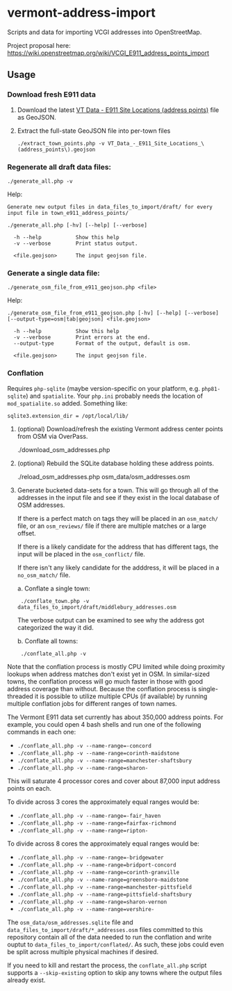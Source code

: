 # vermont-address-import

Scripts and data for importing VCGI addresses into OpenStreetMap.

Project proposal here: https://wiki.openstreetmap.org/wiki/VCGI_E911_address_points_import

## Usage

### Download fresh E911 data
1. Download the latest [VT Data - E911 Site Locations (address points)](https://geodata.vermont.gov/datasets/VCGI::vt-data-e911-site-locations-address-points-1/about) file as GeoJSON.

2. Extract the full-state GeoJSON file into per-town files
   ```
   ./extract_town_points.php -v VT_Data_-_E911_Site_Locations_\(address_points\).geojson
   ```

### Regenerate all draft data files:
```
./generate_all.php -v
```

Help:
```
Generate new output files in data_files_to_import/draft/ for every
input file in town_e911_address_points/

./generate_all.php [-hv] [--help] [--verbose]

  -h --help           Show this help
  -v --verbose        Print status output.

  <file.geojson>      The input geojson file.

```

### Generate a single data file:
```
./generate_osm_file_from_e911_geojson.php <file>
```

Help:
```
./generate_osm_file_from_e911_geojson.php [-hv] [--help] [--verbose] [--output-type=osm|tab|geojson] <file.geojson>

  -h --help           Show this help
  -v --verbose        Print errors at the end.
  --output-type       Format of the output, default is osm.

  <file.geojson>      The input geojson file.
```


### Conflation

Requires `php-sqlite` (maybe version-specific on your platform, e.g. `php81-sqlite`) and `spatialite`.
Your `php.ini` probably needs the location of `mod_spatialite.so` added. Something like:

    sqlite3.extension_dir = /opt/local/lib/

1. (optional) Download/refresh the existing Vermont address center points from OSM via OverPass.

    ./download_osm_addresses.php

2. (optional) Rebuild the SQLite database holding these address points.

    ./reload_osm_addresses.php osm_data/osm_addresses.osm

3. Generate bucketed data-sets for a town. This will go through all of the
   addresses in the input file and see if they exist in the local database of OSM
   addresses.

   If there is a perfect match on tags they will be placed in an `osm_match/`
   file, or an `osm_reviews/` file if there are multiple matches or a large offset.

   If there is a likely candidate for the address that has different tags, the
   input will be placed in the `osm_conflict/` file.

   If there isn't any likely candidate for the adddress, it will be placed in a
   `no_osm_match/` file.

   a. Conflate a single town:

        ./conflate_town.php -v data_files_to_import/draft/middlebury_addresses.osm

      The verbose output can be examined to see why the address got categorized the
      way it did.

   b. Conflate all towns:

        ./conflate_all.php -v

Note that the conflation process is mostly CPU limited while doing proximity
lookups when address matches don't exist yet in OSM. In similar-sized towns, the
conflation process will go much faster in those with good address coverage than
without. Because the conflation process is single-threaded it is possible to
utilize multiple CPUs (if available) by running multiple conflation jobs for
different ranges of town names.

The Vermont E911 data set currently has about 350,000 address points.
For example, you could open 4 bash shells and run one of the following commands
in each one:

- `./conflate_all.php -v --name-range=-concord`
- `./conflate_all.php -v --name-range=corinth-maidstone`
- `./conflate_all.php -v --name-range=manchester-shaftsbury`
- `./conflate_all.php -v --name-range=sharon-`

This will saturate 4 processor cores and cover about 87,000 input address points
on each.

To divide across 3 cores the approximately equal ranges would be:
- `./conflate_all.php -v --name-range=-fair_haven`
- `./conflate_all.php -v --name-range=fairfax-richmond`
- `./conflate_all.php -v --name-range=ripton-`

To divide across 8 cores the approximately equal ranges would be:
- `./conflate_all.php -v --name-range=-bridgewater`
- `./conflate_all.php -v --name-range=bridport-concord`
- `./conflate_all.php -v --name-range=corinth-granville`
- `./conflate_all.php -v --name-range=greensboro-maidstone`
- `./conflate_all.php -v --name-range=manchester-pittsfield`
- `./conflate_all.php -v --name-range=pittsfield-shaftsbury`
- `./conflate_all.php -v --name-range=sharon-vernon`
- `./conflate_all.php -v --name-range=vershire-`

The `osm_data/osm_addresses.sqlite` file and
`data_files_to_import/draft/*_addresses.osm` files committed to this repository
contain all of the data needed to run the conflation and write ouptut to
`data_files_to_import/conflated/`. As such, these jobs could even be split
across multiple physical machines if desired.

If you need to kill and restart the process, the `conflate_all.php` script supports
a `--skip-existing` option to skip any towns where the output files already exist.
